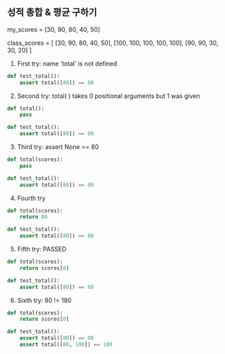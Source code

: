 ## 성적 총합 & 평균 구하기

my_scores = [30, 90, 80, 40, 50]

class_scores = [
    [30, 90, 80, 40, 50],
    [100, 100, 100, 100, 100],
    [90, 90, 30, 30, 20]
]

1. First try: name 'total' is not defined
```py
def test_total():
    assert total([80]) == 80
```

2. Second try: total( ) takes 0 positional arguments but 1 was given
```py
def total():
    pass

def test_total():
    assert total([80]) == 80
```

3. Third try: assert None == 80
```py
def total(scores):
    pass

def test_total():
    assert total([80]) == 80
```

4. Fourth try
```py
def total(scores):
    return 80

def test_total():
    assert total([80]) == 80
```

5. Fifth try: PASSED
```py
def total(scores):
    return scores[0]

def test_total():
    assert total([80]) == 80
```

6. Sixth try: 80 != 180
```py
def total(scores):
    return scores[0]

def test_total():
    assert total([80]) == 80
    assert total([80, 100]) == 180
```
